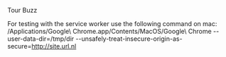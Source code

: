 Tour Buzz


For testing with the service worker use the following command on mac:
/Applications/Google\ Chrome.app/Contents/MacOS/Google\ Chrome --user-data-dir=/tmp/dir --unsafely-treat-insecure-origin-as-secure=http://site.url.nl